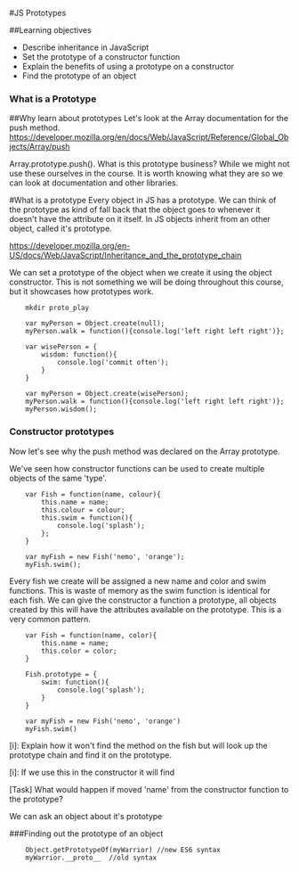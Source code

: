 #JS Prototypes

##Learning objectives
- Describe inheritance in JavaScript
- Set the prototype of a constructor function
- Explain the benefits of using a prototype on a constructor
- Find the prototype of an object

### What is a Prototype

##Why learn about prototypes
Let's look at the Array documentation for the push method.
https://developer.mozilla.org/en/docs/Web/JavaScript/Reference/Global_Objects/Array/push

Array.prototype.push().  What is this prototype business?  While we might not use these ourselves in the course.  It is worth knowing what they are so we can look at documentation and other libraries.


#What is a prototype
Every object in JS has a prototype.  We can think of the prototype as kind of fall back that the object goes to whenever it doesn't have the attribute on it itself. In JS objects inherit from an other object, called it's prototype.

https://developer.mozilla.org/en-US/docs/Web/JavaScript/Inheritance_and_the_prototype_chain

We can set a prototype of the object when we create it using the object constructor.  This is not something we will be doing throughout this course,  but it showcases how prototypes work.

```
	mkdir proto_play
```

```
	var myPerson = Object.create(null);
	myPerson.walk = function(){console.log('left right left right')};
```

```
	var wisePerson = {
		wisdom: function(){
			console.log('commit often');
		}
	}

	var myPerson = Object.create(wisePerson);
	myPerson.walk = function(){console.log('left right left right')};
	myPerson.wisdom();
```


### Constructor prototypes

Now let's see why the push method was declared on the Array prototype.

We've seen how constructor functions can be used to create multiple objects of the same 'type'.

```
	var Fish = function(name, colour){
		this.name = name;
		this.colour = colour;
		this.swim = function(){
			console.log('splash');
		};
	}

	var myFish = new Fish('nemo', 'orange');
	myFish.swim();
```

Every fish we create will be assigned a new name and color and swim functions.  This is waste of memory as the swim function is identical for each fish.  We can give the constructor a function a prototype, all objects created by this will have the attributes available on the prototype.  This is a very common pattern.

```
	var Fish = function(name, color){
		this.name = name;
		this.color = color;
	}

	Fish.prototype = {
		swim: function(){
			console.log('splash');
		}
	}

	var myFish = new Fish('nemo', 'orange')
	myFish.swim()
```

[i]: Explain how it won't find the method on the fish but will look up the prototype chain and find it on the prototype.

[i]: If we use this in the constructor it will find

[Task] What would happen if moved 'name' from the constructor function to the prototype?


We can ask an object about it's prototype

###Finding out the prototype of an object
```
	Object.getPrototypeOf(myWarrior) //new ES6 syntax
	myWarrior.__proto__  //old syntax
```
